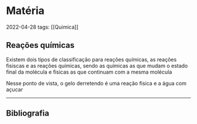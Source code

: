 # Matéria
2022-04-28
tags: [[Quimica]]


## Reações químicas

Existem dois tipos de classificação para reações químicas, as reações fisiscas e as reações químicas, sendo as químicas as que mudam o estado final da molécula e fisicas as que continuam com a mesma molécula

Nesse ponto de vista, o gelo derretendo é uma reação fisica e a água com açucar 

-----------------------------------------------
## Bibliografia